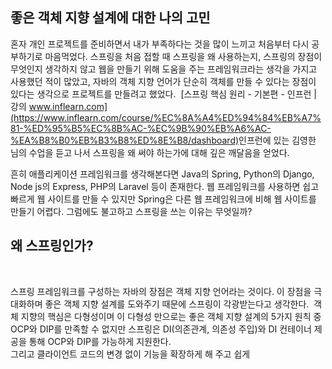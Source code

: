 ## 좋은 객체 지향 설계에 대한 나의 고민


혼자 개인 프로젝트를 준비하면서 내가 부족하다는 것을 많이 느끼고 처음부터 다시 공부하기로 마음먹었다. 스프링을 처음 접할 때 스프링을 왜 사용하는지, 스프링의 장점이 무엇인지 생각하지 않고 웹을 만들기 위해 도움을 주는 프레임워크라는 생각을 가지고 사용했던 적이 많았고, 자바의 객체 지향 언어가 단순히 객체를 만들 수 있다는 장점이 있다는 생각으로 프로젝트를 만들려고 했었다. 
​
 [스프링 핵심 원리 - 기본편 - 인프런 | 강의 www.inflearn.com](https://www.inflearn.com/course/%EC%8A%A4%ED%94%84%EB%A7%81-%ED%95%B5%EC%8B%AC-%EC%9B%90%EB%A6%AC-%EA%B8%B0%EB%B3%B8%ED%8E%B8/dashboard)
​
인프런에 있는 김영한 님의 수업을 듣고 나서  스프링을 왜 써야 하는가에 대해 깊은 깨달음을 얻었다. 
​
  
흔히 애플리케이션 프레임워크를 생각해본다면 Java의 Spring, Python의 Django, Node js의 Express, PHP의 Laravel 등이 존재한다. 웹 프레임워크를 사용하면 쉽고 빠르게 웹 사이트를 만들 수 있지만 Spring은 다른 웹 프레임워크에 비해 웹 사이트를 만들기 어렵다. 그럼에도 불고하고 스프링을 쓰는 이유는 무엇일까?
​
## 왜 스프링인가?
​
  
스프링 프레임워크를 구성하는 자바의 장점은 객체 지향 언어라는 것이다. 이 장점을 극대화하며 좋은 객체 지향 설계를 도와주기 때문에 스프링이 각광받는다고 생각한다.
​
객체 지향의 핵심은 다형성이며 이 다형성 만으로는 좋은 객체 지향 설계의 5가지 원칙 중 OCP와 DIP를 만족할 수 없지만 스프링은 DI(의존관계, 의존성 주입)와 DI 컨테이너 제공을 통해 OCP와 DIP를 가능하게 지원한다.  
그리고 클라이언트 코드의 변경 없이 기능을 확장하게 해 주고 쉽게